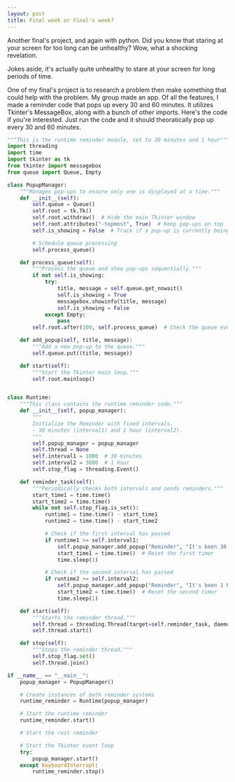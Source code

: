 ```yaml
---
layout: post
title: Final week or Final's week?
---
```

Another final's project, and again with python.
Did you know that staring at your screen for too long can be unhealthy? Wow, what a shocking revelation.

Jokes aside, it's actually quite unhealthy to stare at your screen for long periods of time.

One of my final's project is to research a problem then make something that could help with the problem. My group made an app.
Of all the features, I made a reminder code that pops up every 30 and 60 minutes. It utilizes Tkinter's MessageBox, along with a bunch of other imports.
Here's the code if you're interested. Just run the code and it should theoratically pop up every 30 and 60 minutes.

``` Python
"""This is the runtime reminder module, set to 30 minutes and 1 hour"""
import threading
import time
import tkinter as tk
from tkinter import messagebox
from queue import Queue, Empty

class PopupManager:
    """Manages pop-ups to ensure only one is displayed at a time."""
    def __init__(self):
        self.queue = Queue()
        self.root = tk.Tk()
        self.root.withdraw()  # Hide the main Tkinter window
        self.root.attributes("-topmost", True)  # Keep pop-ups on top
        self.is_showing = False  # Track if a pop-up is currently being displayed

        # Schedule queue processing
        self.process_queue()

    def process_queue(self):
        """Process the queue and show pop-ups sequentially."""
        if not self.is_showing:
            try:
                title, message = self.queue.get_nowait()
                self.is_showing = True
                messagebox.showinfo(title, message)
                self.is_showing = False
            except Empty:
                pass
        self.root.after(100, self.process_queue)  # Check the queue every 100ms

    def add_popup(self, title, message):
        """Add a new pop-up to the queue."""
        self.queue.put((title, message))

    def start(self):
        """Start the Tkinter main loop."""
        self.root.mainloop()


class Runtime:
    """This class contains the runtime reminder code."""
    def __init__(self, popup_manager):
        """
        Initialize the Reminder with fixed intervals.
        - 30 minutes (interval1) and 1 hour (interval2).
        """
        self.popup_manager = popup_manager
        self.thread = None
        self.interval1 = 1800  # 30 minutes
        self.interval2 = 3600  # 1 hour
        self.stop_flag = threading.Event()

    def reminder_task(self):
        """Periodically checks both intervals and sends reminders."""
        start_time1 = time.time()
        start_time2 = time.time()
        while not self.stop_flag.is_set():
            runtime1 = time.time() - start_time1
            runtime2 = time.time() - start_time2

            # Check if the first interval has passed
            if runtime1 >= self.interval1:
                self.popup_manager.add_popup("Reminder", "It's been 30 minutes! Take a quick break.")
                start_time1 = time.time()  # Reset the first timer
                time.sleep(1)

            # Check if the second interval has passed
            if runtime2 >= self.interval2:
                self.popup_manager.add_popup("Reminder", "It's been 1 hour! Consider taking a long break.")
                start_time2 = time.time()  # Reset the second timer
                time.sleep(1)

    def start(self):
        """Starts the reminder thread."""
        self.thread = threading.Thread(target=self.reminder_task, daemon=True)
        self.thread.start()

    def stop(self):
        """Stops the reminder thread."""
        self.stop_flag.set()
        self.thread.join()

if __name__ == "__main__":
    popup_manager = PopupManager()

    # Create instances of both reminder systems
    runtime_reminder = Runtime(popup_manager)

    # Start the runtime reminder
    runtime_reminder.start()

    # Start the rest reminder

    # Start the Tkinter event loop
    try:
        popup_manager.start()
    except KeyboardInterrupt:
        runtime_reminder.stop()
```